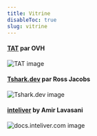 ```yaml
---
title: Vitrine
disableToc: true
slug: vitrine
---
```


#### [TAT](https://ovh.github.io/tat/overview/) par OVH
![TAT image](/aws/images/showcase/tat.png?width=50pc)

#### [Tshark.dev](https://tshark.dev) par Ross Jacobs
![Tshark.dev image](/aws/images/showcase/tshark_dev.png?width=50pc)

#### [inteliver](https://docs.inteliver.com) by Amir Lavasani
![docs.inteliver.com image](/aws/images/showcase/inteliver_docs.png?width=50pc)